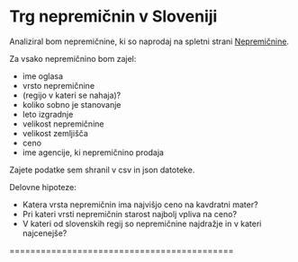 Trg nepremičnin v Sloveniji
============================

Analiziral bom nepremičnine, ki so naprodaj na spletni strani
[Nepremičnine](https://www.nepremicnine.net/oglasi-prodaja/slovenija/).

Za vsako nepremičnino bom zajel:
* ime oglasa
* vrsto nepremičnine
* (regijo v kateri se nahaja)?
* koliko sobno je stanovanje
* leto izgradnje
* velikost nepremičnine
* velikost zemljišča
* ceno
* ime agencije, ki nepremičnino prodaja

Zajete podatke sem shranil v csv in json datoteke.

Delovne hipoteze:
* Katera vrsta nepremičnin ima najvišjo ceno na kavdratni mater?
* Pri kateri vrsti nepremičnin starost najbolj vpliva na ceno?
* V kateri od slovenskih regij so nepremičnine najdražje in v kateri najcenejše?

===========================================
